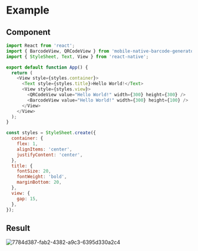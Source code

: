 # Example

## Component

```js
import React from 'react';
import { BarcodeView, QRCodeView } from 'mobile-native-barcode-generator';
import { StyleSheet, Text, View } from 'react-native';

export default function App() {
  return (
    <View style={styles.container}>
      <Text style={styles.title}>Hello World!</Text>
      <View style={styles.view}>
        <QRCodeView value="Hello World!" width={300} height={300} />
        <BarcodeView value="Hello World!" width={300} height={100} />
      </View>
    </View>
  );
}

const styles = StyleSheet.create({
  container: {
    flex: 1,
    alignItems: 'center',
    justifyContent: 'center',
  },
  title: {
    fontSize: 20,
    fontWeight: 'bold',
    marginBottom: 20,
  },
  view: {
    gap: 15,
  },
});
```

## Result

![7784d387-fab2-4382-a9c3-6395d330a2c4](https://github.com/user-attachments/assets/31661309-1f46-4d52-ab24-5389a0fbb07e)
